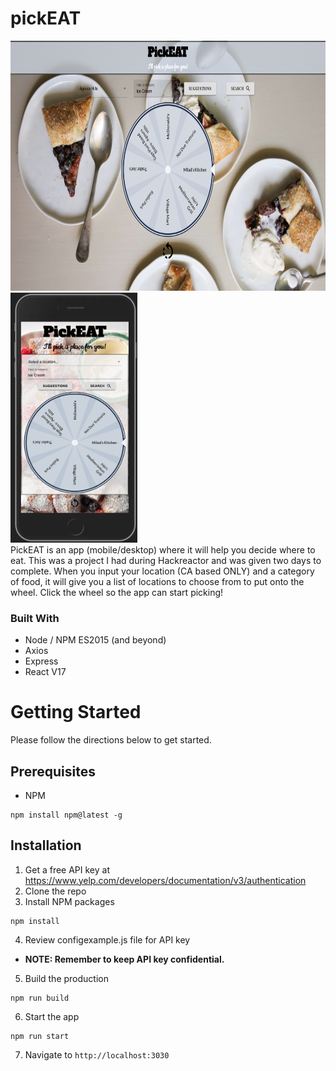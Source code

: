 # pickEAT
<img height="400" src="https://raw.githubusercontent.com/sophiacheong/pickEAT/main/desktop.png" /> <img  height="400" src="https://raw.githubusercontent.com/sophiacheong/pickEAT/main/mobile.png" /> <br/>
PickEAT is an app (mobile/desktop) where it will help you decide where to eat. This was a project I had during Hackreactor and was given two days to complete. When you input your location (CA based ONLY) and a category of food, it will give you a list of locations to choose from to put onto the wheel. Click the wheel so the app can start picking!

### Built With
* Node / NPM ES2015 (and beyond)
* Axios
* Express
* React V17

# Getting Started
Please follow the directions below to get started.

## Prerequisites
* NPM
```
npm install npm@latest -g
```

## Installation
1. Get a free API key at https://www.yelp.com/developers/documentation/v3/authentication
2. Clone the repo
3. Install NPM packages
```
npm install
```
4. Review configexample.js file for API key
* __NOTE: Remember to keep API key confidential.__
5. Build the production
```
npm run build
```
6. Start the app
```
npm run start
```
7. Navigate to ```http://localhost:3030```
